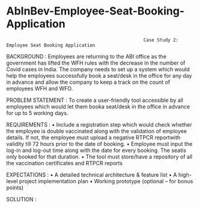# AbInBev-Employee-Seat-Booking-Application

                                                       Case Study 2: Employee Seat Booking Application
                                                       
BACKGROUND :
Employees are returning to the ABI office as the government has lifted the WFH rules with
the decrease in the number of Covid cases in India. The company needs to set up a system which would
help the employees successfully book a seat/desk in the office for any day in advance and allow the
company to keep a track on the count of employees WFH and WFO.


PROBLEM STATEMENT :
To create a user-friendly tool accessible by all employees which would let them
booka seat/desk in the office in advance for up to 5 working days.


REQUIREMENTS :
• Include a registration step which would check whether the employee is double vaccinated along
with the validation of employee details. If not, the employee must upload a negative RTPCR
reportwith validity till 72 hours prior to the date of booking.
• Employee must input the log-in and log-out time along with the date for every booking. The 
seatis only booked for that duration.
• The tool must store/have a repository of all the vaccination certificates and RTPCR reports


EXPECTATIONS :
• A detailed technical architecture & feature list
• A high-level project implementation plan
• Working prototype (optional – for bonus points)

SOLUTION : 
